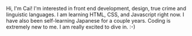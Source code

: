 Hi, I'm Cai! I'm interested in front end development, design, true crime and linguistic languages. I am learning HTML, CSS, and Javascript right now. 
I have also been self-learning Japanese for a couple years. Coding is extremely new to me. I am really excited to dive in. :-)
